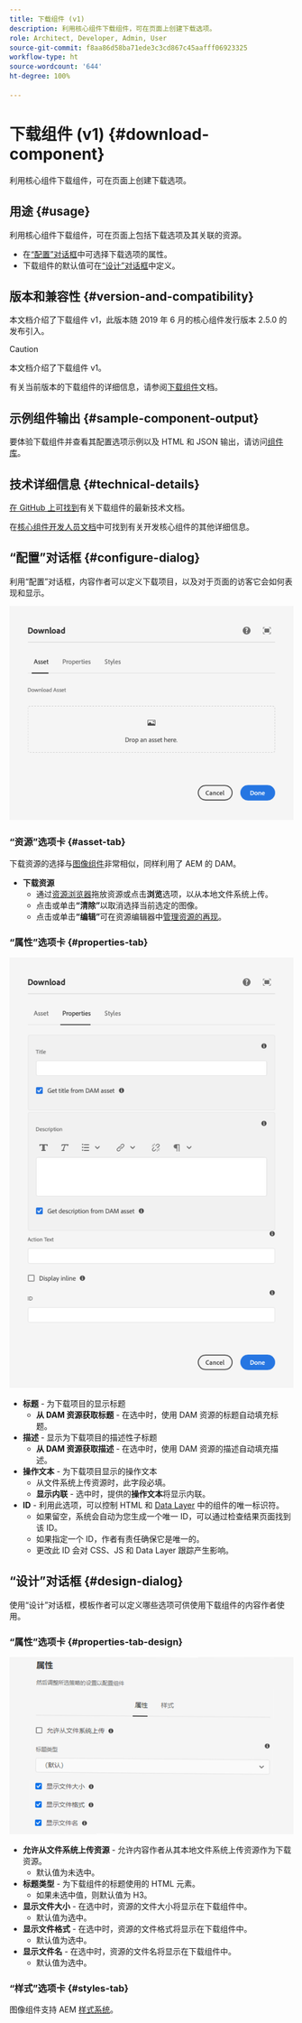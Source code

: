 ```yaml
---
title: 下载组件 (v1)
description: 利用核心组件下载组件，可在页面上创建下载选项。
role: Architect, Developer, Admin, User
source-git-commit: f8aa86d58ba71ede3c3cd867c45aafff06923325
workflow-type: ht
source-wordcount: '644'
ht-degree: 100%

---
```



# 下载组件 (v1) {#download-component}

利用核心组件下载组件，可在页面上创建下载选项。

## 用途 {#usage}

利用核心组件下载组件，可在页面上包括下载选项及其关联的资源。

* 在[“配置”对话框](#configure-dialog)中可选择下载选项的属性。
* 下载组件的默认值可在[“设计”对话框](#design-dialog)中定义。

## 版本和兼容性 {#version-and-compatibility}

本文档介绍了下载组件 v1，此版本随 2019 年 6 月的核心组件发行版本 2.5.0 的发布引入。

>[!CAUTION]
>
>本文档介绍了下载组件 v1。
>
>有关当前版本的下载组件的详细信息，请参阅[下载组件](/help/components/download.md)文档。

## 示例组件输出 {#sample-component-output}

要体验下载组件并查看其配置选项示例以及 HTML 和 JSON 输出，请访问[组件库](https://adobe.com/go/aem_cmp_library_download_cn)。

## 技术详细信息 {#technical-details}

[在 GitHub 上可找到](https://adobe.com/go/aem_cmp_tech_download_v1_cn)有关下载组件的最新技术文档。

在[核心组件开发人员文档](/help/developing/overview.md)中可找到有关开发核心组件的其他详细信息。

## “配置”对话框 {#configure-dialog}

利用“配置”对话框，内容作者可以定义下载项目，以及对于页面的访客它会如何表现和显示。

![下载组件“编辑”对话框的“资源”选项卡](/help/assets/download-edit-asset.png)

### “资源”选项卡 {#asset-tab}

下载资源的选择与[图像组件](image-v1.md)非常相似，同样利用了 AEM 的 DAM。

* **下载资源**
   * 通过[资源浏览器](https://experienceleague.adobe.com/docs/experience-manager-cloud-service/sites/authoring/fundamentals/environment-tools.html)拖放资源或点击&#x200B;**浏览**&#x200B;选项，以从本地文件系统上传。
   * 点击或单击&#x200B;**“清除”**&#x200B;以取消选择当前选定的图像。
   * 点击或单击&#x200B;**“编辑”**&#x200B;可在资源编辑器中[管理资源的再现](https://experienceleague.adobe.com/docs/experience-manager-cloud-service/assets/manage/manage-digital-assets.html)。

### “属性”选项卡 {#properties-tab}

![下载组件“编辑”对话框的“属性”选项卡](/help/assets/download-edit-properties.png)

* **标题** - 为下载项目的显示标题
   * **从 DAM 资源获取标题** - 在选中时，使用 DAM 资源的标题自动填充标题。
* **描述** - 显示为下载项目的描述性子标题
   * **从 DAM 资源获取描述** - 在选中时，使用 DAM 资源的描述自动填充描述。
* **操作文本** - 为下载项目显示的操作文本
   * 从文件系统上传资源时，此字段必填。
   * **显示内联** - 选中时，提供的&#x200B;**操作文本**&#x200B;将显示内联。
* **ID** - 利用此选项，可以控制 HTML 和 [Data Layer](/help/developing/data-layer/overview.md) 中的组件的唯一标识符。
   * 如果留空，系统会自动为您生成一个唯一 ID，可以通过检查结果页面找到该 ID。
   * 如果指定一个 ID，作者有责任确保它是唯一的。
   * 更改此 ID 会对 CSS、JS 和 Data Layer 跟踪产生影响。

## “设计”对话框 {#design-dialog}

使用“设计”对话框，模板作者可以定义哪些选项可供使用下载组件的内容作者使用。

### “属性”选项卡 {#properties-tab-design}

![下载组件“设计”对话框](/help/assets/download-design.png)

* **允许从文件系统上传资源** - 允许内容作者从其本地文件系统上传资源作为下载资源。
   * 默认值为未选中。
* **标题类型** - 为下载组件的标题使用的 HTML 元素。
   * 如果未选中值，则默认值为 H3。
* **显示文件大小** - 在选中时，资源的文件大小将显示在下载组件中。
   * 默认值为选中。
* **显示文件格式** - 在选中时，资源的文件格式将显示在下载组件中。
   * 默认值为选中。
* **显示文件名** - 在选中时，资源的文件名将显示在下载组件中。
   * 默认值为选中。

### “样式”选项卡 {#styles-tab}

图像组件支持 AEM [样式系统](/help/get-started/authoring.md#component-styling)。
